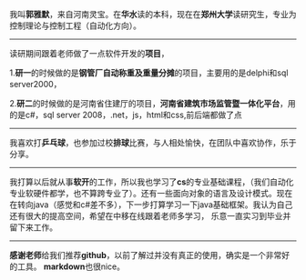    我叫**郭雅默**，来自河南灵宝。在**华水**读的本科，现在在**郑州大学**读研究生，专业为控制理论与控制工程（自动化方向）。 
***
   读研期间跟着老师做了一点软件开发的**项目**，

   1.**研一**的时候做的是**钢管厂自动称重及重量分摊**的项目，主要用的是delphi和sql  server2000，

   2.**研二**的时候做的是河南省住建厅的项目，**河南省建筑市场监管暨一体化平台**，用的是c#，sql server 2008，.net，js，html和css,前后端都做了点
***
   我喜欢打**乒乓球**，也参加过校**排球**比赛，与人相处愉快，在团队中喜欢协作，乐于分享。
***
   我打算以后就从事**软开**的工作，所以我也学习了**cs**的专业基础课程，（我们自动化专业软硬件都学，也不算跨专业了）。还有一些面向对象的语言及设计模式。现在在转向java（感觉和c#差不多），下一步打算学习一下java基础框架。我认为自己还有很大的提高空间，希望在中移在线跟着老师多学习， 乐意一直实习到毕业并留下来工作。
***
   **感谢老师**给我们推荐**github**，以前了解过并没有真正的使用，确实是一个非常好的工具。
   **markdown**也很nice。
